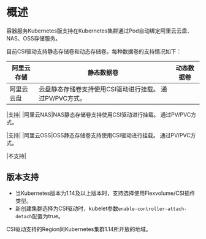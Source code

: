 # 概述

容器服务Kubernetes版支持在Kubernetes集群通过Pod自动绑定阿里云云盘、NAS、OSS存储服务。

目前CSI驱动支持静态存储卷和动态存储卷。每种数据卷的支持情况如下：

|阿里云存储|静态数据卷|动态数据卷|
|-----|-----|-----|
|阿里云云盘|云盘静态存储卷支持使用CSI驱动进行挂载。 通过PV/PVC方式。

|支持|
|阿里云NAS|NAS静态存储卷支持使用CSI驱动进行挂载。 通过PV/PVC方式。

|支持|
|阿里云OSS|OSS静态存储卷支持使用CSI驱动进行挂载。 通过PV/PVC方式。

|不支持|

## 版本支持

-   当Kubernetes版本为1.14及以上版本时，支持选择使用Flexvolume/CSI插件类型。
-   新创建集群选择为CSI驱动时，kubelet参数`enable-controller-attach-detach`配置为true。

CSI驱动支持的Region同Kubernetes集群1.14所开放的地域。

